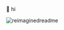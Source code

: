 👋 hi

<img src="https://myreadme.vercel.app/api/embed/Mocchu?panels=userstatistics,toprepositories,toplanguages,commitgraph" alt="reimaginedreadme" />

<!---
Mocchu/Mocchu is a ✨ special ✨ repository because its `README.md` (this file) appears on your GitHub profile.
You can click the Preview link to take a look at your changes.
--->

